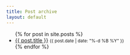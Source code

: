 ```yaml
---
title: Post archive
layout: default
---
```

<ul>
  {% for post in site.posts %}
    <li>
      <a href="{{ post.url }}">{{ post.title }}</a> <small>{{ post.date | date: "%-d %B %Y" }}</small>
    </li>
  {% endfor %}
</ul>